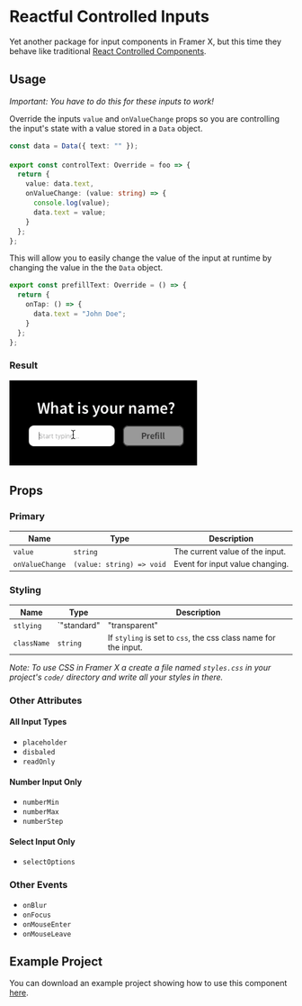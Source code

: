 # Reactful Controlled Inputs

Yet another package for input components in Framer X, but this time they behave like traditional [React Controlled Components](https://reactjs.org/docs/forms.html#controlled-components).

## Usage

_Important: You have to do this for these inputs to work!_

Override the inputs `value` and `onValueChange` props so you are controlling the input's state with a value stored in a `Data` object.

```Typescript
const data = Data({ text: "" });

export const controlText: Override = foo => {
  return {
    value: data.text,
    onValueChange: (value: string) => {
      console.log(value);
      data.text = value;
    }
  };
};

```

This will allow you to easily change the value of the input at runtime by changing the value in the the `Data` object.

```Typescript
export const prefillText: Override = () => {
  return {
    onTap: () => {
      data.text = "John Doe";
    }
  };
};
```

### Result

![Example Gif](images/example.gif)

## Props

### Primary

| Name            | Type                      | Description                     |
| --------------- | ------------------------- | ------------------------------- |
| `value`         | `string`                  | The current value of the input. |
| `onValueChange` | `(value: string) => void` | Event for input value changing. |

### Styling

| Name        | Type                                 | Description                                                     |
| ----------- | ------------------------------------ | --------------------------------------------------------------- |
| `stlying`   | `"standard" | "transparent" | "css"` | The styling of the input.                                       |
| `className` | `string`                             | If `styling` is set to `css`, the css class name for the input. |

_Note: To use CSS in Framer X a create a file named `styles.css` in your project's `code/` directory and write all your styles in there._

### Other Attributes

#### All Input Types

- `placeholder`
- `disbaled`
- `readOnly`

#### Number Input Only

- `numberMin`
- `numberMax`
- `numberStep`

#### Select Input Only

- `selectOptions`

### Other Events

- `onBlur`
- `onFocus`
- `onMouseEnter`
- `onMouseLeave`

## Example Project

You can download an example project showing how to use this component [here](https://github.com/ourveryown/framer-x-controlled-inputs/blob/master/ControlledInputs.framerx).
